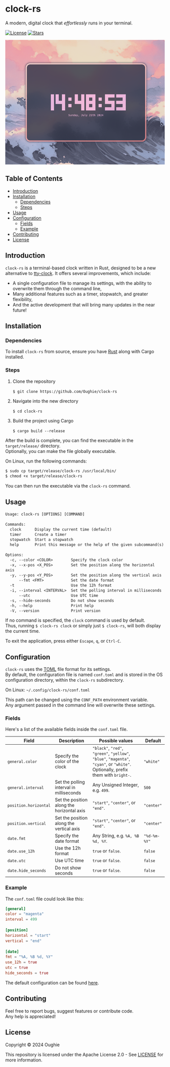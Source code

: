 # clock-rs

A modern, digital clock that _effortlessly_ runs in your terminal.

[![License](https://img.shields.io/github/license/Oughie/clock-rs)](LICENSE)
[![Stars](https://img.shields.io/github/stars/Oughie/clock-rs)](https://github.com/Oughie/clock-rs/stargazers)

![presentation](public/preview.png)

## Table of Contents

- [Introduction](#introduction)
- [Installation](#installation)
  - [Dependencies](#dependencies)
  - [Steps](#steps)
- [Usage](#usage)
- [Configuration](#configuration)
  - [Fields](#fields)
  - [Example](#example)
- [Contributing](#contributing)
- [License](#license)

## Introduction

`clock-rs` is a terminal-based clock written in Rust, designed to be a new alternative to [tty-clock](https://github.com/xorg62/tty-clock). It offers several improvements, which include:
- A single configuration file to manage its settings, with the ability to overwrite them through the command line,
- Many additional features such as a timer, stopwatch, and greater flexibility,
- And the active development that will bring many updates in the near future!

## Installation

### Dependencies

To install `clock-rs` from source, ensure you have [Rust](https://www.rust-lang.org/) along with Cargo installed.

### Steps

1. Clone the repository

    `$ git clone https://github.com/Oughie/clock-rs`

2. Navigate into the new directory

    `$ cd clock-rs`

3. Build the project using Cargo

    `$ cargo build --release`

After the build is complete, you can find the executable in the `target/release/` directory.  
Optionally, you can make the file globally executable.

On Linux, run the following commands:

```sh
$ sudo cp target/release/clock-rs /usr/local/bin/
$ chmod +x target/release/clock-rs
```

You can then run the executable via the `clock-rs` command.

## Usage

```
Usage: clock-rs [OPTIONS] [COMMAND]

Commands:
  clock      Display the current time (default)
  timer      Create a timer
  stopwatch  Start a stopwatch
  help       Print this message or the help of the given subcommand(s)

Options:
  -c, --color <COLOR>        Specify the clock color
  -x, --x-pos <X_POS>        Set the position along the horizontal axis
  -y, --y-pos <Y_POS>        Set the position along the vertical axis
      --fmt <FMT>            Set the date format
  -t                         Use the 12h format
  -i, --interval <INTERVAL>  Set the polling interval in milliseconds
      --utc                  Use UTC time
  -s, --hide-seconds         Do not show seconds
  -h, --help                 Print help
  -V, --version              Print version
```

If no command is specified, the `clock` command is used by default.  
Thus, running `$ clock-rs clock` or simply just `$ clock-rs`, will both display the current time.

To exit the application, press either `Escape`, `q`, or `Ctrl-C`.

## Configuration

`clock-rs` uses the [TOML](https://toml.io/en/) file format for its settings.  
By default, the configuration file is named `conf.toml` and is stored in the OS configuration directory, within the `clock-rs` subdirectory.

On Linux: `~/.config/clock-rs/conf.toml`

This path can be changed using the `CONF_PATH` environment variable.  
Any argument passed in the command line will overwrite these settings.

### Fields

Here's a list of the available fields inside the `conf.toml` file.

| Field                     | Description                                | Possible values                                                                                                                   | Default      |
| ------------------------- | -------------------------------------------| ----------------------------------------------------------------------------------------------------------------------------------| ------------ |
| `general.color`           | Specify the color of the clock             | `"black"`, `"red"`, `"green"`, `"yellow"`, `"blue"`, `"magenta"`, `"cyan"`, or `"white"`. Optionally, prefix them with `bright-`. | `"white"`    |
| `general.interval`        | Set the polling interval in milliseconds   | Any Unsigned Integer, e.g. `499`.                                                                                                 | `500`        |
| `position.horizontal`     | Set the position along the horizontal axis | `"start"`, `"center"`, or `"end"`.                                                                                                | `"center"`   |
| `position.vertical`       | Set the position along the vertical axis   | `"start"`, `"center"`, or `"end"`.                                                                                                | `"center"`   |
| `date.fmt`                | Specify the date format                    | Any String, e.g. `%A, %B %d, %Y`.                                                                                                 | `"%d-%m-%Y"` |
| `date.use_12h`            | Use the 12h format                         | `true` or `false`.                                                                                                                | `false`      |
| `date.utc`                | Use UTC time                               | `true` or `false`.                                                                                                                | `false`      |
| `date.hide_seconds`       | Do not show seconds                        | `true` or `false`.                                                                                                                | `false`      |

### Example

The `conf.toml` file could look like this:

```toml
[general]
color = "magenta"
interval = 499

[position]
horizontal = "start"
vertical = "end"

[date]
fmt = "%A, %B %d, %Y"
use_12h = true
utc = true
hide_seconds = true
```

The default configuration can be found [here](public/default.toml).

## Contributing

Feel free to report bugs, suggest features or contribute code.  
Any help is appreciated!

## License

Copyright © 2024 Oughie

This repository is licensed under the Apache License 2.0 - See [LICENSE](LICENSE) for more information.
